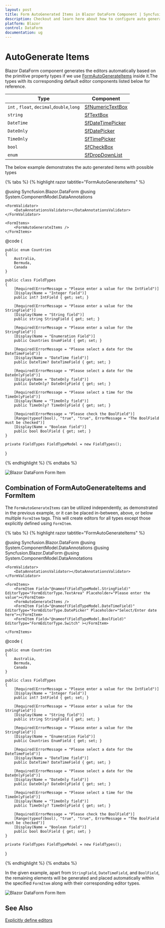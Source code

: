 ```yaml
---
layout: post
title: Form AutoGenerated Items in Blazor DataForm Component | Syncfusion
description: Checkout and learn here about how to configure auto generated Items based on field types in Blazor DataForm component.
platform: Blazor
control: DataForm
documentation: ug
---
```


# AutoGenerate Items

Blazor DataForm component generates the editors automatically based on the primitive property types if we use [FormAutoGenerateItems](https://help.syncfusion.com/cr/blazor/Syncfusion.Blazor.DataForm.FormAutoGenerateItems.html) inside it.The types with its corresponding default editor components listed below for reference.

| Type | Component |
| ------------ | ----------------------- |
| `int` , `float`, `decimal`,`double`,`long` | [SfNumericTextBox](https://help.syncfusion.com/cr/blazor/Syncfusion.Blazor.Inputs.SfNumericTextBox-1.html#properties) |
| `string` | [SfTextBox](https://help.syncfusion.com/cr/blazor/Syncfusion.Blazor.Inputs.SfTextBox.html) |
| `DateTime` | [SfDateTimePicker](https://help.syncfusion.com/cr/blazor/Syncfusion.Blazor.Calendars.SfDateTimePicker-1.html) |
| `DateOnly` | [SfDatePicker](https://help.syncfusion.com/cr/blazor/Syncfusion.Blazor.Calendars.SfDatePicker-1.html) |
| `TimeOnly` | [SfTimePicker](https://help.syncfusion.com/cr/blazor/Syncfusion.Blazor.Calendars.SfTimePicker-1.html) |
| `bool` | [SfCheckBox](https://help.syncfusion.com/cr/blazor/Syncfusion.Blazor.Buttons.SfCheckBox-1.html) |
| `enum` | [SfDropDownList](https://help.syncfusion.com/cr/blazor/Syncfusion.Blazor.DropDowns.SfDropDownList-2.html) |

The below example demonstrates the auto generated items with possible types 

{% tabs %}
{% highlight razor tabtitle="FormAutoGenerateItems"  %}

@using Syncfusion.Blazor.DataForm
@using System.ComponentModel.DataAnnotations

<SfDataForm ID="MyForm" Model="@FieldTypeModel" Width="50%">
           
    <FormValidator>
        <DataAnnotationsValidator></DataAnnotationsValidator>
    </FormValidator>

    <FormItems>
        <FormAutoGenerateItems />
    </FormItems>

</SfDataForm>


@code {

    public enum Countries
    {
        Australia,
        Bermuda,
        Canada
    }

    public class FieldTypes
    {
        [Required(ErrorMessage = "Please enter a value for the IntField")]
        [Display(Name = "Integer field")]
        public int? IntField { get; set; }

        [Required(ErrorMessage = "Please enter a value for the StringField")]
        [Display(Name = "String field")]
        public string StringField { get; set; }

        [Required(ErrorMessage = "Please enter a value for the StringField")]
        [Display(Name = "Enumeration Field")]
        public Countries EnumField { get; set; }

        [Required(ErrorMessage = "Please select a date for the DateTimeField")]
        [Display(Name = "DateTime field")]
        public DateTime? DateTimeField { get; set; }

        [Required(ErrorMessage = "Please select a date for the DateOnlyField")]
        [Display(Name = "DateOnly field")]
        public DateOnly? DateOnlyField { get; set; }

        [Required(ErrorMessage = "Please select a time for the TimeOnlyField")]
        [Display(Name = "TimeOnly field")]
        public TimeOnly? TimeOnlyField { get; set; }

        [Required(ErrorMessage = "Please check the BoolField")]
        [Range(typeof(bool), "true", "true", ErrorMessage = "The BoolField must be checked")]
        [Display(Name = "Boolean field")]
        public bool BoolField { get; set; }
    }

    private FieldTypes FieldTypeModel = new FieldTypes();
}

{% endhighlight %}
{% endtabs %}

![Blazor DataForm Form Item](images/blazor_dataform_autogenerateditems.png)

## Combination of FormAutoGenerateItems and FormItem

The `FormAutoGenerateItems` can be utilized independently, as demonstrated in the previous example, or it can be placed in-between, above, or below multiple `FormItem` tags. This will create editors for all types except those explicitly defined using `FormItem`.

{% tabs %}
{% highlight razor tabtitle="FormAutoGenerateItems"  %}

@using Syncfusion.Blazor.DataForm
@using System.ComponentModel.DataAnnotations
@using Syncfusion.Blazor.DataForm
@using System.ComponentModel.DataAnnotations

<SfDataForm ID="MyForm" Model="@FieldTypeModel" Width="50%">
           
    <FormValidator>
        <DataAnnotationsValidator></DataAnnotationsValidator>
    </FormValidator>

    <FormItems>
        <FormItem Field="@nameof(FieldTypeModel.StringField)" EditorType="FormEditorType.TextArea" Placeholder="Please enter the value"></FormItem>
        <FormAutoGenerateItems />
        <FormItem Field="@nameof(FieldTypeModel.DateTimeField)" EditorType="FormEditorType.DatePicker" Placeholder="Select/Enter date here"></FormItem>
        <FormItem Field="@nameof(FieldTypeModel.BoolField)" EditorType="FormEditorType.Switch" ></FormItem>

    </FormItems>

</SfDataForm>


@code {

    public enum Countries
    {
        Australia,
        Bermuda,
        Canada
    }

    public class FieldTypes
    {
        [Required(ErrorMessage = "Please enter a value for the IntField")]
        [Display(Name = "Integer field")]
        public int? IntField { get; set; }

        [Required(ErrorMessage = "Please enter a value for the StringField")]
        [Display(Name = "String field")]
        public string StringField { get; set; }

        [Required(ErrorMessage = "Please enter a value for the StringField")]
        [Display(Name = "Enumeration Field")]
        public Countries EnumField { get; set; }

        [Required(ErrorMessage = "Please select a date for the DateTimeField")]
        [Display(Name = "DateTime field")]
        public DateTime? DateTimeField { get; set; }

        [Required(ErrorMessage = "Please select a date for the DateOnlyField")]
        [Display(Name = "DateOnly field")]
        public DateOnly? DateOnlyField { get; set; }

        [Required(ErrorMessage = "Please select a time for the TimeOnlyField")]
        [Display(Name = "TimeOnly field")]
        public TimeOnly? TimeOnlyField { get; set; }

        [Required(ErrorMessage = "Please check the BoolField")]
        [Range(typeof(bool), "true", "true", ErrorMessage = "The BoolField must be checked")]
        [Display(Name = "Boolean field")]
        public bool BoolField { get; set; }
    }

    private FieldTypes FieldTypeModel = new FieldTypes();
}

{% endhighlight %}
{% endtabs %}

In the given example, apart from `StringField`, `DateTimeField`, and `BoolField`, the remaining elements will be generated and placed automatically within the specified `FormItem` along with their corresponding editor types.

![Blazor DataForm Form Item](images/blazor_dataform_partially_autogenerated_items.png)

## See Also

[Explicitly define editors](https://blazor.syncfusion.com/documentation/data-form/form-items)